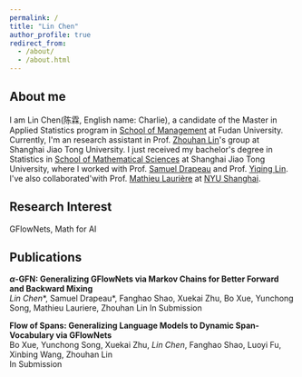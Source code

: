 ```yaml
---
permalink: /
title: "Lin Chen"
author_profile: true
redirect_from: 
  - /about/
  - /about.html
---
```


<script>
MathJax = {
  tex: {
    inlineMath: [['$', '$'], ['\\(', '\\)']]
  }
};
</script>
<script src="https://cdn.jsdelivr.net/npm/mathjax@3/es5/tex-chtml.js" async></script>


## About me

I am Lin Chen(陈霖, English name: Charlie), a candidate of the Master in Applied Statistics program in [School of Management](https://www.fdsm.fudan.edu.cn/en/) at Fudan University. Currently, I'm an research assistant in Prof. [Zhouhan Lin](https://hantek.github.io/)'s group at Shanghai Jiao Tong University. I just received my bachelor's degree in Statistics in [School of Mathematical Sciences](https://www.math.sjtu.edu.cn/Default/index) at Shanghai Jiao Tong University, where I worked with Prof. [Samuel Drapeau](https://www.samuel-drapeau.info/) and Prof. [Yiqing Lin](https://www.math.sjtu.edu.cn/Default/teachershow/tags/MDAwMDAwMDAwMLKIdpc). I've also collaborated'with Prof. [Mathieu Laurière](https://mlauriere.github.io/) at [NYU Shanghai](https://shanghai.nyu.edu/). 



## Research Interest

GFlowNets, Math for AI

## Publications

**$\alpha$-GFN: Generalizing GFlowNets via Markov Chains for Better Forward and Backward Mixing**  
*Lin Chen*\*, Samuel Drapeau\*, Fanghao Shao, Xuekai Zhu, Bo Xue, Yunchong Song, Mathieu Lauriere, Zhouhan Lin 
In Submission  

**Flow of Spans: Generalizing Language Models to Dynamic Span-Vocabulary via GFlowNets**  
Bo Xue, Yunchong Song, Xuekai Zhu, *Lin Chen*, Fanghao Shao, Luoyi Fu, Xinbing Wang, Zhouhan Lin  
In Submission





